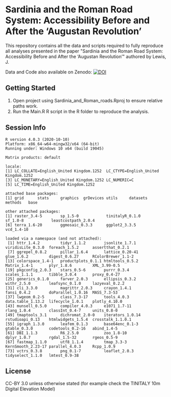 # Sardinia and the Roman Road System: Accessibility Before and After the ‘Augustan Revolution’

This repository contains all the data and scripts required to fully reproduce all analyses presented in the paper "Sardinia and the Roman Road System: Accessibility Before and After the ‘Augustan Revolution’" authored by Lewis, J.

Data and Code also available on Zenodo:
[![DOI](https://zenodo.org/badge/DOI/10.5281/zenodo.7536771.svg)](https://doi.org/10.5281/zenodo.7536771)

Getting Started
---------------

1. Open project using Sardinia_and_Roman_roads.Rproj to ensure relative paths work.
2. Run the Main.R R script in the R folder to reproduce the analysis.

Session Info
---------------

```
R version 4.0.3 (2020-10-10)
Platform: x86_64-w64-mingw32/x64 (64-bit)
Running under: Windows 10 x64 (build 19045)

Matrix products: default

locale:
[1] LC_COLLATE=English_United Kingdom.1252  LC_CTYPE=English_United Kingdom.1252   
[3] LC_MONETARY=English_United Kingdom.1252 LC_NUMERIC=C                           
[5] LC_TIME=English_United Kingdom.1252    

attached base packages:
[1] grid      stats     graphics  grDevices utils     datasets  methods   base     

other attached packages:
[1] raster_3.4-5        sp_1.5-0            tinitalyR_0.1.0     sf_1.0-8            leastcostpath_2.0.4
[6] terra_1.6-20        ggmosaic_0.3.3      ggplot2_3.3.5       vcd_1.4-10         

loaded via a namespace (and not attached):
 [1] httr_1.4.2         tidyr_1.1.2        jsonlite_1.7.1     viridisLite_0.3.0  foreach_1.5.2      assertthat_0.2.1  
 [7] ggrepel_0.8.2      pillar_1.6.4       lattice_0.20-41    glue_1.6.2         digest_0.6.27      RColorBrewer_1.1-2
[13] colorspace_1.4-1   productplots_0.1.1 htmltools_0.5.2    Matrix_1.4-1       plyr_1.8.6         XML_3.99-0.5      
[19] pkgconfig_2.0.3    stars_0.5-6        purrr_0.3.4        scales_1.1.1       tibble_3.0.4       proxy_0.4-27      
[25] generics_0.1.0     farver_2.0.3       ellipsis_0.3.2     withr_2.5.0        leafsync_0.1.0     lazyeval_0.2.2    
[31] cli_3.3.0          magrittr_2.0.3     crayon_1.4.1       fansi_0.4.2        doParallel_1.0.16  MASS_7.3-53       
[37] lwgeom_0.2-5       class_7.3-17       tools_4.0.3        data.table_1.13.2  lifecycle_1.0.1    plotly_4.10.0     
[43] munsell_0.5.0      compiler_4.0.3     e1071_1.7-11       rlang_1.0.4        classInt_0.4-7     units_0.8-0       
[49] tmaptools_3.1      dichromat_2.0-0    iterators_1.0.14   rstudioapi_0.13    htmlwidgets_1.5.4  crosstalk_1.1.0.1 
[55] igraph_1.3.0       leafem_0.1.3       base64enc_0.1-3    gtable_0.3.0       codetools_0.2-16   abind_1.4-5       
[61] DBI_1.1.3          R6_2.5.0           zoo_1.8-10         dplyr_1.0.7        rgdal_1.5-32       rgeos_0.5-9       
[67] fastmap_1.1.0      utf8_1.1.4         tmap_3.3-3         KernSmooth_2.23-17 parallel_4.0.3     Rcpp_1.0.9        
[73] vctrs_0.3.8        png_0.1-7          leaflet_2.0.3      tidyselect_1.1.0   lmtest_0.9-38
```

License
---------------
CC-BY 3.0 unless otherwise stated (for example check the TINITALY 10m Digital Elevation Model)
